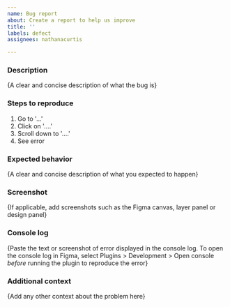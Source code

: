```yaml
---
name: Bug report
about: Create a report to help us improve
title: ''
labels: defect
assignees: nathanacurtis

---
```


### Description

{A clear and concise description of what the bug is}

### Steps to reproduce

1. Go to '...'
2. Click on '....'
3. Scroll down to '....'
4. See error

### Expected behavior

{A clear and concise description of what you expected to happen}

### Screenshot

{If applicable, add screenshots such as the Figma canvas, layer panel or design panel}

### Console log

{Paste the text or screenshot of error displayed in the console log. To open the console log in Figma, select Plugins > Development > Open console _before_ running the plugin to reproduce the error}

### Additional context

{Add any other context about the problem here}
